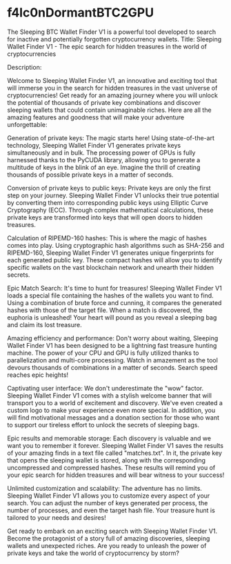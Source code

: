 # f4lc0nDormantBTC2GPU
The Sleeping BTC Wallet Finder V1 is a powerful tool developed to search for inactive and potentially forgotten cryptocurrency wallets.
Title: Sleeping Wallet Finder V1 - The epic search for hidden treasures in the world of cryptocurrencies

Description:

Welcome to Sleeping Wallet Finder V1, an innovative and exciting tool that will immerse you in the search for hidden treasures in the vast universe of cryptocurrencies! Get ready for an amazing journey where you will unlock the potential of thousands of private key combinations and discover sleeping wallets that could contain unimaginable riches. Here are all the amazing features and goodness that will make your adventure unforgettable:

Generation of private keys:
The magic starts here! Using state-of-the-art technology, Sleeping Wallet Finder V1 generates private keys simultaneously and in bulk. The processing power of GPUs is fully harnessed thanks to the PyCUDA library, allowing you to generate a multitude of keys in the blink of an eye. Imagine the thrill of creating thousands of possible private keys in a matter of seconds.

Conversion of private keys to public keys:
Private keys are only the first step on your journey. Sleeping Wallet Finder V1 unlocks their true potential by converting them into corresponding public keys using Elliptic Curve Cryptography (ECC). Through complex mathematical calculations, these private keys are transformed into keys that will open doors to hidden treasures.

Calculation of RIPEMD-160 hashes:
This is where the magic of hashes comes into play. Using cryptographic hash algorithms such as SHA-256 and RIPEMD-160, Sleeping Wallet Finder V1 generates unique fingerprints for each generated public key. These compact hashes will allow you to identify specific wallets on the vast blockchain network and unearth their hidden secrets.

Epic Match Search:
It's time to hunt for treasures! Sleeping Wallet Finder V1 loads a special file containing the hashes of the wallets you want to find. Using a combination of brute force and cunning, it compares the generated hashes with those of the target file. When a match is discovered, the euphoria is unleashed! Your heart will pound as you reveal a sleeping bag and claim its lost treasure.

Amazing efficiency and performance:
Don't worry about waiting, Sleeping Wallet Finder V1 has been designed to be a lightning fast treasure hunting machine. The power of your CPU and GPU is fully utilized thanks to parallelization and multi-core processing. Watch in amazement as the tool devours thousands of combinations in a matter of seconds. Search speed reaches epic heights!

Captivating user interface:
We don't underestimate the "wow" factor. Sleeping Wallet Finder V1 comes with a stylish welcome banner that will transport you to a world of excitement and discovery. We've even created a custom logo to make your experience even more special. In addition, you will find motivational messages and a donation section for those who want to support our tireless effort to unlock the secrets of sleeping bags.

Epic results and memorable storage:
Each discovery is valuable and we want you to remember it forever. Sleeping Wallet Finder V1 saves the results of your amazing finds in a text file called "matches.txt". In it, the private key that opens the sleeping wallet is stored, along with the corresponding uncompressed and compressed hashes. These results will remind you of your epic search for hidden treasures and will bear witness to your success!

Unlimited customization and scalability:
The adventure has no limits. Sleeping Wallet Finder V1 allows you to customize every aspect of your search. You can adjust the number of keys generated per process, the number of processes, and even the target hash file. Your treasure hunt is tailored to your needs and desires!

Get ready to embark on an exciting search with Sleeping Wallet Finder V1. Become the protagonist of a story full of amazing discoveries, sleeping wallets and unexpected riches. Are you ready to unleash the power of private keys and take the world of cryptocurrency by storm?
